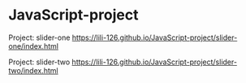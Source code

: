 # JavaScript-project

Project: slider-one
https://lili-126.github.io/JavaScript-project/slider-one/index.html

Project: slider-two
https://lili-126.github.io/JavaScript-project/slider-two/index.html

